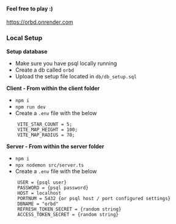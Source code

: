 #### Feel free to play :)

https://orbd.onrender.com

### Local Setup

**Setup database**

- Make sure you have psql locally running
- Create a db called `orbd`
- Upload the setup file located in `db/db_setup.sql`

**Client - From within the client folder**

- `npm i`
- `npm run dev`
- Create a `.env` file with the below

```
    VITE_STAR_COUNT = 5;
    VITE_MAP_HEIGHT = 100;
    VITE_MAP_RADIUS = 70;
```

**Server - From within the server folder**

- `npm i`
- `npx nodemon src/server.ts`
- Create a `.env` file with the below

```
    USER = {psql user}
    PASSWORD = {psql password}
    HOST = localhost
    PORTNUM = 5432 {or psql host / port configured settings}
    DBNAME = "orbd"
    REFRESH_TOKEN_SECRET = {random string}
    ACCESS_TOKEN_SECRET = {random string}
```
